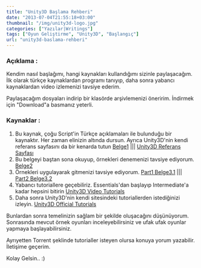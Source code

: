 ```yaml
---
title: "Unity3D Başlama Rehberi"
date: "2013-07-04T21:55:18+03:00"
thumbnail: "/img/unity3d-logo.jpg"
categories: ["Yazılar|Writings"]
tags: ["Oyun Geliştirme", "Unity3D", "Başlangıç"]
url: "unity3d-baslama-rehberi"
---
```


### Açıklama :

Kendim nasıl başlağımı, hangi kaynakları kullandığımı sizinle paylaşacağım.
İlk olarak türkçe kaynaklardan programı tanıyıp, daha sonra yabancı kaynaklardan video izlemenizi tavsiye ederim.

Paylaşacağım dosyaları indirip bir klasörde arşivlemenizi öneririm. İndirmek için "Download"a basmanız yeterli.


### Kaynaklar :

1. Bu kaynak, çoğu Script'in Türkçe açıklamaları ile bulunduğu bir kaynaktır. Her zaman elinizin altında dursun. Ayrıca Unity3D'nin kendi referans sayfasını da bir kenarda tutun [Belge1](http://www.mediafire.com/view/zd8wfbf46zs4ujg/belge1-KOD_BANKASI.doc) ||| [Unity3D Referans Sayfası](http://docs.unity3d.com/ScriptReference/index.html)
2. Bu belgeyi baştan sona okuyup, örnekleri denemenizi tavsiye ediyorum. [Belge2](http://www.mediafire.com/view/bqnoc62az74li31/Belge2-%C3%87aylaklar_%C4%B0%C3%A7in_UnityScript%27in_%28JavaScript%29_Temelleri.pdf)
3. Örnekleri uygulayarak gitmenizi tavsiye ediyorum. [Part1 Belge3.1](http://www.mediafire.com/download/mafd2f12cjm7o1n/Belge3.1-Unity3D_Baslangic_Icin_Temel_Bilgiler.rar) ||| [Part2 Belge3.2](http://www.mediafire.com/download/dl4om7xh543mmq2/3.2-Unity_Orijinal_Baslangic_Tutorialleri.rar)
4. Yabancı tutoriallere geçebiliriz. Essentials'dan başlayıp Intermediate'a kadar hepsini bitirin [Unity3D Video Tutorials](http://www.unity3dstudent.com/category/modules/)
5. Daha sonra Unity3D'nin kendi sitesindeki tutoriallerden istediğinizi izleyin. [Unity3D Official Tutorials](http://unity3d.com/learn)

Bunlardan sonra temelinizin sağlam bir şekilde oluşacağını düşünüyorum. Sonrasında mevcut örnek oyunları inceleyebilirsiniz ve ufak ufak oyunlar yapmaya başlayabilirsiniz.

Ayrıyetten Torrent şeklinde tutorialler isteyen olursa konuya yorum yazabilir. İletişime geçerim.

Kolay Gelsin.. :)
